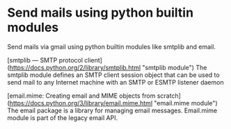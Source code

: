 # Send mails using python builtin modules
Send mails via gmail using python builtin modules like smtplib and email.

[smtplib — SMTP protocol client] (https://docs.python.org/2/library/smtplib.html "smtplib module")
The smtplib module defines an SMTP client session object that can be used to send mail to any Internet machine with an SMTP or ESMTP listener daemon

[email.mime: Creating email and MIME objects from scratch] (https://docs.python.org/3/library/email.mime.html "email.mime module")
The email package is a library for managing email messages. Email.mime module is part of the legacy email API.

